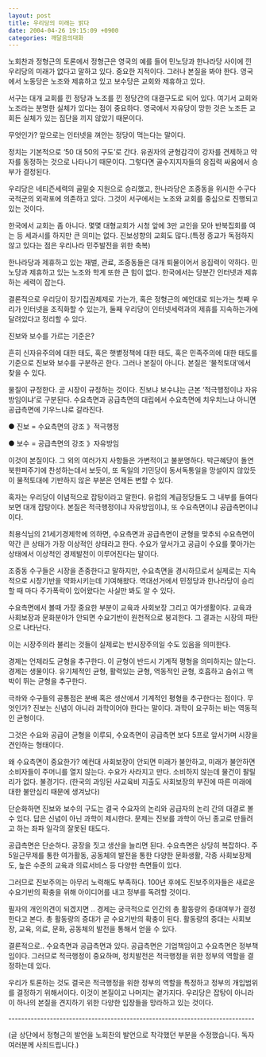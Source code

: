 ```yaml
---
layout: post
title: 우리당의 미래는 밝다
date: 2004-04-26 19:15:09 +0900
categories: 깨달음의대화
---
```

노회찬과 정형근의 토론에서 정형근은 영국의 예를 들어 민노당과 한나라당 사이에 낀 우리당의 미래가 없다고 말하고 있다. 중요한 지적이다. 그러나 본질을 봐야 한다. 영국에서 노동당은 노조와 제휴하고 있고 보수당은 교회와 제휴하고 있다.
  

  
서구는 대개 교회를 낀 정당과 노조를 낀 정당간의 대결구도로 되어 있다. 여기서 교회와 노조라는 분명한 실체가 있다는 점이 중요하다. 영국에서 자유당이 망한 것은 노조든 교회든 실체가 있는 집단을 끼지 않았기 때문이다.
  

  
무엇인가? 앞으로는 인터넷을 껴안는 정당이 먹는다는 말이다.
  

  
정치는 기본적으로 ‘50 대 50의 구도’로 간다. 유권자의 균형감각이 강자를 견제하고 약자를 동정하는 것으로 나타나기 때문이다. 그렇다면 골수지지자들의 응집력 싸움에서 승부가 결정된다.
  

  
우리당은 네티즌세력의 골밑슛 지원으로 승리했고, 한나라당은 조중동을 위시한 수구다국적군의 외곽포에 의존하고 있다. 그것이 서구에서는 노조와 교회를 중심으로 진행되고 있는 것이다.
  

  
한국에서 교회는 좀 아니다. 몇몇 대형교회가 시청 앞에 3만 교인을 모아 반북집회를 여는 등 세과시를 하지만 큰 의미는 없다. 진보성향의 교회도 많다.(특정 종교가 독점하지 않고 있다는 점은 우리나라 민주발전을 위한 축복)
  

  
한나라당과 제휴하고 있는 재벌, 관료, 조중동들은 대개 퇴물이어서 응집력이 약하다. 민노당과 제휴하고 있는 노조와 학계 또한 큰 힘이 없다. 한국에서는 당분간 인터넷과 제휴하는 세력이 잡는다.
  

  
결론적으로 우리당이 장기집권체제로 가는가, 혹은 정형근의 예언대로 되는가는 첫째 우리가 인터넷을 조직화할 수 있는가, 둘째 우리당이 인터넷세력과의 제휴를 지속하는가에 달려있다고 정리할 수 있다.
  

  
진보와 보수를 가르는 기준은?
  
흔히 신자유주의에 대한 태도, 혹은 햇볕정책에 대한 태도, 혹은 민족주의에 대한 태도를 기준으로 진보와 보수를 구분하곤 한다. 그러나 본질이 아니다. 본질은 ‘물적토대’에서 찾을 수 있다.
  

  
물질이 규정한다. 곧 시장이 규정하는 것이다. 진보냐 보수냐는 근본 ‘적극행정이냐 자유방임이냐’로 구분된다. 수요측면과 공급측면의 대립에서 수요측면에 치우치느냐 아니면 공급측면에 기우느냐로 갈라진다.
  

  
● 진보 = 수요측면의 강조 》적극행정
  
● 보수 = 공급측면의 강조 》자유방임
  

  
이것이 본질이다. 그 외의 여러가지 사항들은 가변적이고 불분명하다. 박근혜당이 돌연 북한퍼주기에 찬성하는데서 보듯이, 또 독일의 기민당이 동서독통일을 망설이지 않았듯이 물적토대에 기반하지 않은 부분은 언제든 변할 수 있다.
  

  
혹자는 우리당이 이념적으로 잡탕이라고 말한다. 유럽의 계급정당들도 그 내부를 들여다보면 대개 잡탕이다. 본질은 적극행정이냐 자유방임이냐, 또 수요측면이냐 공급측면이냐이다.
  

  
최용식님의 21세기경제학에 의하면, 수요측면과 공급측면이 균형을 맞추되 수요측면이 약간 큰 상태가 가장 이상적인 상태라고 한다. 수요가 앞서가고 공급이 수요를 쫓아가는 상태에서 이상적인 경제발전이 이루어진다는 말이다.
  

  
조중동 수구들은 시장을 존중한다고 말하지만, 수요측면을 경시하므로서 실제로는 지속적으로 시장기반을 약화시키는데 기여해왔다. 역대선거에서 민정당과 한나라당이 승리할 때 마다 주가폭락이 있어왔다는 사실만 봐도 알 수 있다.
  

  
수요측면에서 볼때 가장 중요한 부분이 교육과 사회보장 그리고 여가생활이다. 교육과 사회보장과 문화분야가 안되면 수요기반이 원천적으로 붕괴한다. 그 결과는 시장의 파탄으로 나타난다.
  

  
이는 시장주의라 불리는 것들이 실제로는 반시장주의일 수도 있음을 의미한다.
  

  
경제는 언제라도 균형을 추구한다. 이 균형이 반드시 기계적 평형을 의미하지는 않는다. 경제는 생물이다. 유기체적인 균형, 활력있는 균형, 역동적인 균형, 호흡하고 숨쉬고 맥박이 뛰는 균형을 추구한다.
  

  
극좌와 수구들의 공통점은 분배 혹은 생산에서 기계적인 평형을 추구한다는 점이다. 무엇인가? 진보는 신념이 아니라 과학이어야 한다는 말이다. 과학이 요구하는 바는 역동적인 균형이다.
  

  
그것은 수요와 공급이 균형을 이루되, 수요측면이 공급측면 보다 5프로 앞서가며 시장을 견인하는 형태이다.
  

  
왜 수요측면이 중요한가? 예컨대 사회보장이 안되면 미래가 불안하고, 미래가 불안하면 소비자들이 주머니를 열지 않는다. 수요가 사라지고 만다. 소비하지 않는데 물건이 팔릴 리가 없다. 불경기다. (한국의 과잉된 사교육비 지출도 사회보장의 부진에 따른 미래에 대한 불안심리 때문에 생겨났다)
  

  
단순화하면 진보와 보수의 구도는 결국 수요자의 논리와 공급자의 논리 간의 대결로 볼 수 있다. 답은 신념이 아닌 과학이 제시한다. 문제는 진보를 과학이 아닌 종교로 만들려고 하는 좌파 일각의 잘못된 태도다.
  

  
공급측면은 단순하다. 공장을 짓고 생산을 늘리면 된다. 수요측면은 상당히 복잡하다. 주 5일근무제를 통한 여가활동, 공동체의 발전을 통한 다양한 문화생활, 각종 사회보장제도, 높은 수준의 교육과 의료서비스 등 다양한 측면들이 있다.
  

  
그러므로 진보주의는 아무리 노력해도 부족하다. 100년 후에도 진보주의자들은 새로운 수요기반의 확충을 위해 아이디어를 내고 정부를 독려할 것이다.
  

  
필자의 개인의견이 되겠지면 .. 경제는 궁극적으로 인간의 총 활동량의 증대여부가 결정한다고 본다. 총 활동량의 증대가 곧 수요기반의 확충이 된다. 활동량의 증대는 사회보장, 교육, 의료, 문화, 공동체의 발전을 통해서 얻을 수 있다.
  

  
결론적으로.. 수요측면과 공급측면과 있다. 공급측면은 기업책임이고 수요측면은 정부책임이다. 그러므로 적극행정이 중요하며, 정치발전은 적극행정을 위한 정부의 역할을 결정하는데 있다.
  

  
우리가 토론하는 것도 결국은 적극행정을 위한 정부의 역할을 특정하고 정부의 개입범위를 결정하기 위해서이다. 이것이 본질이고 나머지는 곁가지다. 우리당은 잡탕이 아니라 이 하나의 본질을 견지하기 위한 다양한 입장들을 망라하고 있는 것이다.
  

  
\---\---\---\---\---\---\---\---\---\---\---\---\---\---\---\---\---\---\---\---\---\---\---\---\-----
  
(글 상단에서 정형근의 발언을 노회찬의 발언으로 착각했던 부분을 수정했습니다. 독자여러분께 사죄드립니다.)